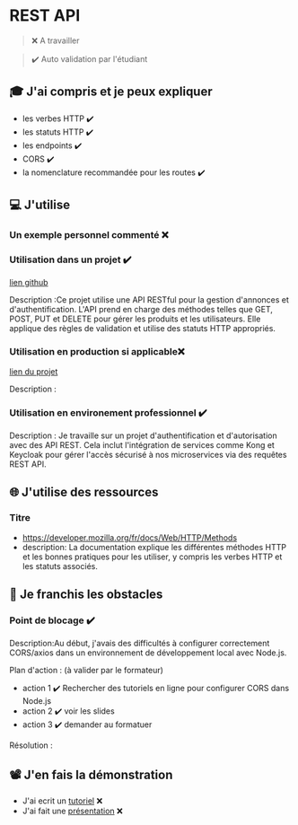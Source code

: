 # REST API

> ❌ A travailler

> ✔️ Auto validation par l'étudiant

## 🎓 J'ai compris et je peux expliquer

- les verbes HTTP  ✔️
- les statuts HTTP  ✔️
- les endpoints  ✔️
- CORS  ✔️
- la nomenclature recommandée pour les routes  ✔️

## 💻 J'utilise

### Un exemple personnel commenté ❌ 

### Utilisation dans un projet ✔️

[lien github]([...](https://github.com/MMBIKAI/GoodCorner))

Description :Ce projet utilise une API RESTful pour la gestion d'annonces et d'authentification. L'API prend en charge des méthodes telles que GET, POST, PUT et DELETE pour gérer les produits et les utilisateurs. Elle applique des règles de validation et utilise des statuts HTTP appropriés.

### Utilisation en production si applicable❌ 

[lien du projet](...)

Description :

### Utilisation en environement professionnel  ✔️

Description : Je travaille sur un projet d'authentification et d'autorisation avec des API REST. Cela inclut l'intégration de services comme Kong et Keycloak pour gérer l'accès sécurisé à nos microservices via des requêtes REST API.
## 🌐 J'utilise des ressources

### Titre

- https://developer.mozilla.org/fr/docs/Web/HTTP/Methods
- description: La documentation explique les différentes méthodes HTTP et les bonnes pratiques pour les utiliser, y compris les verbes HTTP et les statuts associés.

## 🚧 Je franchis les obstacles

### Point de blocage ✔️

Description:Au début, j'avais des difficultés à configurer correctement CORS/axios dans un environnement de développement local avec Node.js.

Plan d'action : (à valider par le formateur)

- action 1 ✔️ Rechercher des tutoriels en ligne pour configurer CORS dans Node.js
- action 2 ✔️ voir les slides
- action 3 ✔️ demander au formatuer

Résolution :

## 📽️ J'en fais la démonstration

- J'ai ecrit un [tutoriel](...) ❌ 
- J'ai fait une [présentation](...) ❌ 

